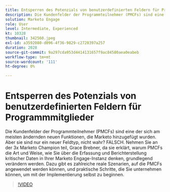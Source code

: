 ```yaml
---
title: Entsperren des Potenzials von benutzerdefinierten Feldern für Programmmitglieder
description: Die Kundenfelder der Programmteilnehmer (PMCFs) sind eine der sich am meisten ändernden neuen Funktionen, die Marketo hinzugefügt wurden.
solution: Marketo Engage
role: User
level: Intermediate, Experienced
kt: 10328
thumbnail: 342560.jpeg
exl-id: a3592080-d096-4f36-9829-c2728397a257
duration: 2028
source-git-commit: 9a297cda953d4414131657f9ac84580aea0eabeb
workflow-type: tm+mt
source-wordcount: '111'
ht-degree: 0%

---
```


# Entsperren des Potenzials von benutzerdefinierten Feldern für Programmmitglieder

Die Kundenfelder der Programmteilnehmer (PMCFs) sind eine der sich am meisten ändernden neuen Funktionen, die Marketo hinzugefügt wurden. Aber sie sind nur ein neuer Feldtyp, nicht wahr? FALSCH. Nehmen Sie an der 3x Marketo Champion teil, Grace Brebner, da sie erklärt, warum PMCFs die Art und Weise, wie Sie über die Erfassung und Berichterstellung kritischer Daten in Ihrer Marketo Engage-Instanz denken, grundlegend verändern werden. Dazu gibt es zahlreiche reale Szenarien, auf die PMCFs angewendet werden können, und praktische Schritte, die Sie unternehmen können, um mit der Implementierung selbst zu beginnen.

>[!VIDEO](https://video.tv.adobe.com/v/342560/?quality=12&learn=on)
